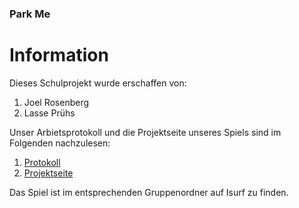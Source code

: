 ### Park Me 


# Information

Dieses Schulprojekt wurde erschaffen von: 
1. Joel Rosenberg
2. Lasse Prühs
 
Unser Arbietsprotokoll und die Projektseite unseres Spiels sind im Folgenden nachzulesen:
1. [Protokoll](https://github.com/juiceinlondon/Schulprojekt/blob/main/Protokoll.md) 
2. [Projektseite](https://github.com/juiceinlondon/Schulprojekt/blob/main/Projektseite%20Y) 

Das Spiel ist im entsprechenden Gruppenordner auf Isurf zu finden.

